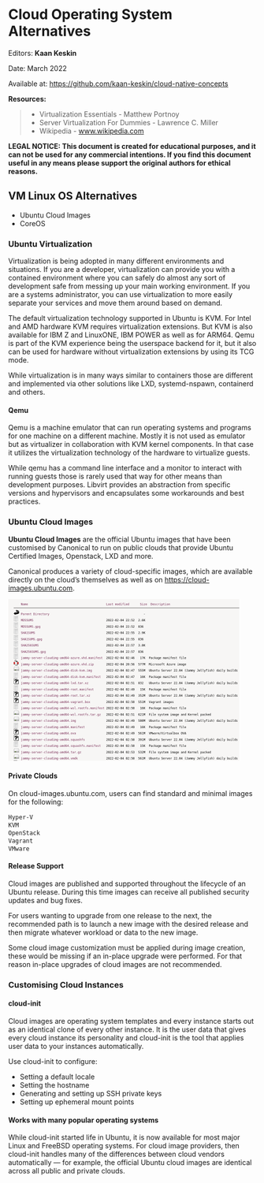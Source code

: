 # Cloud Operating System Alternatives

Editors: **Kaan Keskin**

Date: March 2022

Available at: https://github.com/kaan-keskin/cloud-native-concepts

**Resources:**

> - Virtualization Essentials - Matthew Portnoy
> - Server Virtualization For Dummies - Lawrence C. Miller
> - Wikipedia - www.wikipedia.com

**LEGAL NOTICE: This document is created for educational purposes, and it can not be used for any commercial intentions. If you find this document useful in any means please support the original authors for ethical reasons.**

## VM Linux OS Alternatives

- Ubuntu Cloud Images
- CoreOS

### Ubuntu Virtualization

Virtualization is being adopted in many different environments and situations. If you are a developer, virtualization can provide you with a contained environment where you can safely do almost any sort of development safe from messing up your main working environment. If you are a systems administrator, you can use virtualization to more easily separate your services and move them around based on demand.

The default virtualization technology supported in Ubuntu is KVM. For Intel and AMD hardware KVM requires virtualization extensions. But KVM is also available for IBM Z and LinuxONE, IBM POWER as well as for ARM64.
Qemu is part of the KVM experience being the userspace backend for it, but it also can be used for hardware without virtualization extensions by using its TCG mode.

While virtualization is in many ways similar to containers those are different and implemented via other solutions like LXD, systemd-nspawn, containerd and others.

#### Qemu

Qemu is a machine emulator that can run operating systems and programs for one machine on a different machine. Mostly it is not used as emulator but as virtualizer in collaboration with KVM kernel components. In that case it utilizes the virtualization technology of the hardware to virtualize guests.

While qemu has a command line interface and a monitor to interact with running guests those is rarely used that way for other means than development purposes. Libvirt provides an abstraction from specific versions and hypervisors and encapsulates some workarounds and best practices.

### Ubuntu Cloud Images

**Ubuntu Cloud Images** are the official Ubuntu images that have been customised by Canonical to run on public clouds that provide Ubuntu Certified Images, Openstack, LXD and more.

Canonical produces a variety of cloud-specific images, which are available directly on the cloud’s themselves as well as on https://cloud-images.ubuntu.com.

<img src="./images/ubuntu-cloud-image-repository.png" alt="Ubuntu Cloud Images" style="zoom:50%;" />

#### Private Clouds

On cloud-images.ubuntu.com, users can find standard and minimal images for the following:

    Hyper-V
    KVM
    OpenStack
    Vagrant
    VMware

#### Release Support

Cloud images are published and supported throughout the lifecycle of an Ubuntu release. During this time images can receive all published security updates and bug fixes.

For users wanting to upgrade from one release to the next, the recommended path is to launch a new image with the desired release and then migrate whatever workload or data to the new image.

Some cloud image customization must be applied during image creation, these would be missing if an in-place upgrade were performed. For that reason in-place upgrades of cloud images are not recommended.

### Customising Cloud Instances

#### cloud-init

Cloud images are operating system templates and every instance starts out as an identical clone of every other instance. It is the user data that gives every cloud instance its personality and cloud-init is the tool that applies user data to your instances automatically.

Use cloud-init to configure:
- Setting a default locale
- Setting the hostname
- Generating and setting up SSH private keys
- Setting up ephemeral mount points 

#### Works with many popular operating systems

While cloud-init started life in Ubuntu, it is now available for most major Linux and FreeBSD operating systems. For cloud image providers, then cloud-init handles many of the differences between cloud vendors automatically — for example, the official Ubuntu cloud images are identical across all public and private clouds.
